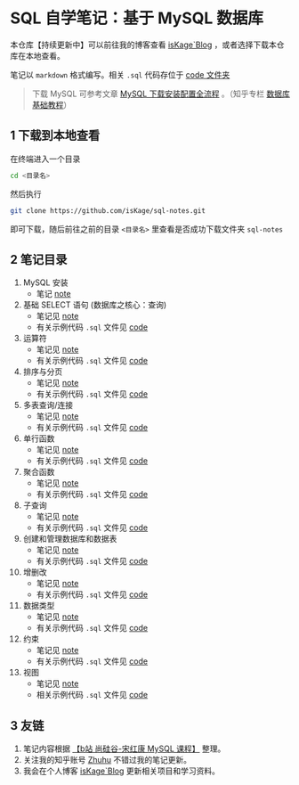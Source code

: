 # SQL 自学笔记：基于 MySQL 数据库

本仓库【持续更新中】可以前往我的博客查看 [isKage\`Blog](https://blog.iskage.online/categories/MySQL/) ，或者选择下载本仓库在本地查看。

笔记以 `markdown` 格式编写。相关 `.sql` 代码存位于 [code 文件夹](./code)

> 下载 MySQL 可参考文章 [MySQL 下载安装配置全流程](https://zhuanlan.zhihu.com/p/21429639955)
> 。（知乎专栏 [数据库 基础教程](https://www.zhihu.com/column/c_1864781236800720896)）

## 1 下载到本地查看

在终端进入一个目录

```bash
cd <目录名>
```

然后执行

```bash
git clone https://github.com/isKage/sql-notes.git
```

即可下载，随后前往之前的目录 `<目录名>` 里查看是否成功下载文件夹 `sql-notes`

## 2 笔记目录

1. MySQL 安装
    - 笔记 [note](./01MySQL安装.md)
2. 基础 SELECT 语句 (数据库之核心：查询)
    - 笔记见 [note](./02select.md)
    - 有关示例代码 `.sql` 文件见 [code](./code/02select.sql)
3. 运算符
    - 笔记见 [note](./03运算符.md)
    - 有关示例代码 `.sql` 文件见 [code](./code/03运算符.sql)
4. 排序与分页
    - 笔记见 [note](./04排序与分页.md)
    - 有关示例代码 `.sql` 文件见 [code](./code/04排序与分页.sql)
5. 多表查询/连接
    - 笔记见 [note](./05多表查询.md)
    - 有关示例代码 `.sql` 文件见 [code](./code/05多表查询.sql)
6. 单行函数
    - 笔记见 [note](./06单行函数.md)
    - 有关示例代码 `.sql` 文件见 [code](./code/06单行函数.sql)
7. 聚合函数
    - 笔记见 [note](./07聚合函数.md)
    - 有关示例代码 `.sql` 文件见 [code](./code/07聚合函数.sql)
8. 子查询
    - 笔记见 [note](./08子查询.md)
    - 有关示例代码 `.sql` 文件见 [code](./code/08子查询.sql)
9. 创建和管理数据库和数据表
    - 笔记见 [note](./09创建和管理数据库和数据表.md)
    - 有关示例代码 `.sql` 文件见 [code](./code/09创建和管理数据库和数据表.sql)
10. 增删改
    - 笔记见 [note](./10增删改.md)
    - 有关示例代码 `.sql` 文件见 [code](./code/10增删改.sql)
11. 数据类型
    - 笔记见 [note](./11数据类型.md)
    - 有关示例代码 `.sql` 文件见 [code](./code/11数据类型.sql)
12. 约束
    - 笔记见 [note](./12约束.md)
    - 有关示例代码 `.sql` 文件见 [code](./code/12约束.sql)
13. 视图
    - 笔记见 [note](./13视图.md)
    - 相关示例代码 `.sql` 文件见 [code](./code/13视图.sql)

## 3 友链

1. 笔记内容根据 [【b站 尚硅谷-宋红康 MySQL 课程】](https://www.bilibili.com/video/BV1iq4y1u7vj/?share_source=copy_web&vd_source=67ce2d561f3b6dc9d7cff375959101a2) 整理。 
2. 关注我的知乎账号 [Zhuhu](https://www.zhihu.com/people/--55-97-8-41) 不错过我的笔记更新。 
3. 我会在个人博客 [isKage\`Blog](https://blog.iskage.online/) 更新相关项目和学习资料。


